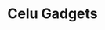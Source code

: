 ---
title: "Celu Gadgets"
url: /ciudad-autonoma-de-buenos-aires/celu-gadgets/
shop: teléfono móvil
---